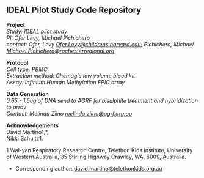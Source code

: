 ## IDEAL Pilot Study Code Repository  
**Project**  
*Study: IDEAL pilot study*  
*PI: Ofer Levy, Michael Pichichero*  
*contact: Ofer, Levy <Ofer.Levy@childrens.harvard.edu>; Pichichero, Michael <Michael.Pichichero@rochesterregional.org>*   

**Protocol**  
*Cell type: PBMC*  
*Extraction method: Chemagic low volume blood kit*  
*Assay: Infinium Human Methylation EPIC array*  

**Data Generation**  
*0.65 - 1.5ug of DNA send to AGRF for bisulphite treatment and hybridization to array*  
*Contact: Melinda Ziino <melinda.ziino@agrf.org.au>*  

**Acknowledgements**  
David Martino1,*,   
Nikki Schultz1. 

1 Wal-yan Respiratory Research Centre, Telethon Kids Institute, University of Western Australia, 35 Stirling Highway Crawley, WA, 6009, Australia.
* Corresponding author: david.martino@telethonkids.org.au